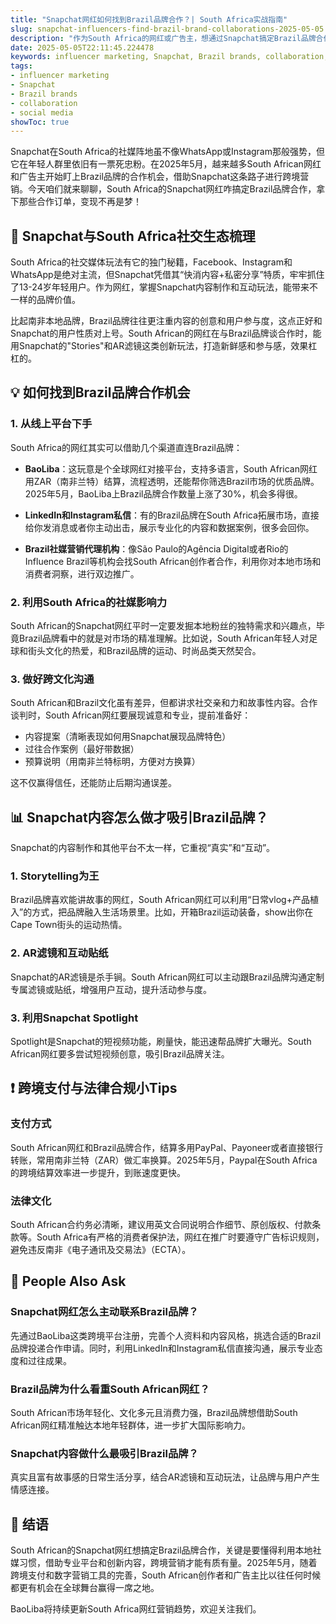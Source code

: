```yaml
---
title: "Snapchat网红如何找到Brazil品牌合作？| South Africa实战指南"
slug: snapchat-influencers-find-brazil-brand-collaborations-2025-05-05
description: "作为South Africa的网红或广告主，想通过Snapchat搞定Brazil品牌合作？这篇文章教你用本地化思路和实操技巧，快速在全球社媒圈里搞出成绩。"
date: 2025-05-05T22:11:45.224478
keywords: influencer marketing, Snapchat, Brazil brands, collaboration, social media
tags:
- influencer marketing
- Snapchat
- Brazil brands
- collaboration
- social media
showToc: true
---
```


Snapchat在South Africa的社媒阵地虽不像WhatsApp或Instagram那般强势，但它在年轻人群里依旧有一票死忠粉。在2025年5月，越来越多South African网红和广告主开始盯上Brazil品牌的合作机会，借助Snapchat这条路子进行跨境营销。今天咱们就来聊聊，South Africa的Snapchat网红咋搞定Brazil品牌合作，拿下那些合作订单，变现不再是梦！

## 📢 Snapchat与South Africa社交生态梳理

South Africa的社交媒体玩法有它的独门秘籍，Facebook、Instagram和WhatsApp是绝对主流，但Snapchat凭借其“快消内容+私密分享”特质，牢牢抓住了13-24岁年轻用户。作为网红，掌握Snapchat内容制作和互动玩法，能带来不一样的品牌价值。

比起南非本地品牌，Brazil品牌往往更注重内容的创意和用户参与度，这点正好和Snapchat的用户性质对上号。South African的网红在与Brazil品牌谈合作时，能用Snapchat的"Stories"和AR滤镜这类创新玩法，打造新鲜感和参与感，效果杠杠的。

## 💡 如何找到Brazil品牌合作机会

### 1. 从线上平台下手

South Africa的网红其实可以借助几个渠道直连Brazil品牌：

- **BaoLiba**：这玩意是个全球网红对接平台，支持多语言，South African网红用ZAR（南非兰特）结算，流程透明，还能帮你筛选Brazil市场的优质品牌。2025年5月，BaoLiba上Brazil品牌合作数量上涨了30%，机会多得很。
  
- **LinkedIn和Instagram私信**：有的Brazil品牌在South Africa拓展市场，直接给你发消息或者你主动出击，展示专业化的内容和数据案例，很多会回你。

- **Brazil社媒营销代理机构**：像São Paulo的Agência Digital或者Rio的Influence Brazil等机构会找South African创作者合作，利用你对本地市场和消费者洞察，进行双边推广。

### 2. 利用South Africa的社媒影响力

South African的Snapchat网红平时一定要发掘本地粉丝的独特需求和兴趣点，毕竟Brazil品牌看中的就是对市场的精准理解。比如说，South African年轻人对足球和街头文化的热爱，和Brazil品牌的运动、时尚品类天然契合。

### 3. 做好跨文化沟通

South African和Brazil文化虽有差异，但都讲求社交亲和力和故事性内容。合作谈判时，South African网红要展现诚意和专业，提前准备好：

- 内容提案（清晰表现如何用Snapchat展现品牌特色）
- 过往合作案例（最好带数据）
- 预算说明（用南非兰特标明，方便对方换算）

这不仅赢得信任，还能防止后期沟通误差。

## 📊 Snapchat内容怎么做才吸引Brazil品牌？

Snapchat的内容制作和其他平台不太一样，它重视“真实”和“互动”。

### 1. Storytelling为王

Brazil品牌喜欢能讲故事的网红，South African网红可以利用“日常vlog+产品植入”的方式，把品牌融入生活场景里。比如，开箱Brazil运动装备，show出你在Cape Town街头的运动热情。

### 2. AR滤镜和互动贴纸

Snapchat的AR滤镜是杀手锏。South African网红可以主动跟Brazil品牌沟通定制专属滤镜或贴纸，增强用户互动，提升活动参与度。

### 3. 利用Snapchat Spotlight

Spotlight是Snapchat的短视频功能，刷量快，能迅速帮品牌扩大曝光。South African网红要多尝试短视频创意，吸引Brazil品牌关注。

## ❗ 跨境支付与法律合规小Tips

### 支付方式

South African网红和Brazil品牌合作，结算多用PayPal、Payoneer或者直接银行转账，常用南非兰特（ZAR）做汇率换算。2025年5月，Paypal在South Africa的跨境结算效率进一步提升，到账速度更快。

### 法律文化

South African合约务必清晰，建议用英文合同说明合作细节、原创版权、付款条款等。South Africa有严格的消费者保护法，网红在推广时要遵守广告标识规则，避免违反南非《电子通讯及交易法》（ECTA）。

## 🤔 People Also Ask

### Snapchat网红怎么主动联系Brazil品牌？

先通过BaoLiba这类跨境平台注册，完善个人资料和内容风格，挑选合适的Brazil品牌投递合作申请。同时，利用LinkedIn和Instagram私信直接沟通，展示专业态度和过往成果。

### Brazil品牌为什么看重South African网红？

South African市场年轻化、文化多元且消费力强，Brazil品牌想借助South African网红精准触达本地年轻群体，进一步扩大国际影响力。

### Snapchat内容做什么最吸引Brazil品牌？

真实且富有故事感的日常生活分享，结合AR滤镜和互动玩法，让品牌与用户产生情感连接。

## 📢 结语

South African的Snapchat网红想搞定Brazil品牌合作，关键是要懂得利用本地社媒习惯，借助专业平台和创新内容，跨境营销才能有质有量。2025年5月，随着跨境支付和数字营销工具的完善，South African创作者和广告主比以往任何时候都更有机会在全球舞台赢得一席之地。

BaoLiba将持续更新South Africa网红营销趋势，欢迎关注我们。